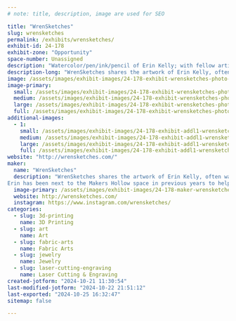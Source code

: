 ```yaml
---
# note: title, description, image are used for SEO

title: "WrenSketches"
slug: wrensketches
permalink: /exhibits/wrensketches/
exhibit-id: 24-178
exhibit-zone: "Opportunity"
space-number: Unassigned
description: "Watercolor/pen/ink/pencil of Erin Kelly; with fellow artists Tinker Loop, and Mechanical Oddities."
description-long: "WrenSketches shares the artwork of Erin Kelly, often watercolor/pen and ink/pencil.  WrenSketches will often showcase the art of her fellow artists Tinker Loop, (wirewrapping and assemblage) and Mechanical Oddities (Mechanical Sculpture, acrylic paintings, and unique creations). Maker Faire is her favorite event of the year!"
image: /assets/images/exhibit-images/24-178-exhibit-wrensketches-photo-nov-10-5-09-32-pm-large.jpg
image-primary: 
  small: /assets/images/exhibit-images/24-178-exhibit-wrensketches-photo-nov-10-5-09-32-pm-small.jpg
  medium: /assets/images/exhibit-images/24-178-exhibit-wrensketches-photo-nov-10-5-09-32-pm-medium.jpg
  large: /assets/images/exhibit-images/24-178-exhibit-wrensketches-photo-nov-10-5-09-32-pm-large.jpg
  full: /assets/images/exhibit-images/24-178-exhibit-wrensketches-photo-nov-10-5-09-32-pm-full.jpg
additional-images: 
  - 1:
    small: /assets/images/exhibit-images/24-178-exhibit-addl1-wrensketches-photo-nov-11-10-25-33-am-small.jpg
    medium: /assets/images/exhibit-images/24-178-exhibit-addl1-wrensketches-photo-nov-11-10-25-33-am-medium.jpg
    large: /assets/images/exhibit-images/24-178-exhibit-addl1-wrensketches-photo-nov-11-10-25-33-am-large.jpg
    full: /assets/images/exhibit-images/24-178-exhibit-addl1-wrensketches-photo-nov-11-10-25-33-am-full.jpg
website: "http://wrensketches.com/"
maker: 
  name: "WrenSketches"
  description: "WrenSketches shares the artwork of Erin Kelly, often watercolor/pen and ink/pencil.  WrenSketches will often showcase the art of her fellow artists Tinker Loop, (wirewrapping and assemblage) and Mechanical Oddities (Mechanical Sculpture, acrylic paintings, and unique creations). Maker Faire is her favorite event of the year!
Erin has been next to the Makers Hollow space in previous years to help Stefan Price keep an eye on the Makers Hollow space."
  image-primary: /assets/images/exhibit-images/24-178-maker-wrensketches-photo-nov-10-12-52-23-pm-medium.jpg
  website: http://wrensketches.com/
  instagram: https://www.instagram.com/wrensketches/
categories: 
  - slug: 3d-printing
    name: 3D Printing
  - slug: art
    name: Art
  - slug: fabric-arts
    name: Fabric Arts
  - slug: jewelry
    name: Jewelry
  - slug: laser-cutting-engraving
    name: Laser Cutting & Engraving
created-jotform: "2024-10-21 11:30:54"
last-modified-jotform: "2024-10-22 21:51:12"
last-exported: "2024-10-25 16:32:47"
sitemap: false

---
```

